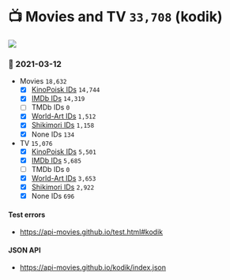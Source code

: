 # :tv: Movies and TV `33,708` (kodik)

<a href="https://API-Movies.github.io"><img src="https://API-Movies.github.io/banner.png?cache"></a>

### :date: 2021-03-12
- Movies `18,632`
  - [x] <a href="https://API-Movies.github.io/kodik/movie_kinopoisk_ids.json">KinoPoisk IDs</a> `14,744`
  - [x] <a href="https://API-Movies.github.io/kodik/movie_imdb_ids.json">IMDb IDs</a> `14,319`
  - [ ] TMDb IDs `0`
  - [x] <a href="https://API-Movies.github.io/kodik/movie_world_art_ids.json">World-Art IDs</a> `1,512`
  - [x] <a href="https://API-Movies.github.io/kodik/movie_shikimori_ids.json">Shikimori IDs</a> `1,158`
  - [x] None IDs `134`
- TV `15,076`
  - [x] <a href="https://API-Movies.github.io/kodik/tv_kinopoisk_ids.json">KinoPoisk IDs</a> `5,501`
  - [x] <a href="https://API-Movies.github.io/kodik/tv_imdb_ids.json">IMDb IDs</a> `5,685`
  - [ ] TMDb IDs `0`
  - [x] <a href="https://API-Movies.github.io/kodik/tv_world_art_ids.json">World-Art IDs</a> `3,653`
  - [x] <a href="https://API-Movies.github.io/kodik/tv_shikimori_ids.json">Shikimori IDs</a> `2,922`
  - [x] None IDs `696`
#### Test errors
- <a href='https://api-movies.github.io/test.html#kodik'>https://api-movies.github.io/test.html#kodik</a>
#### JSON API
- <a href='https://api-movies.github.io/kodik/index.json'>https://api-movies.github.io/kodik/index.json</a>
